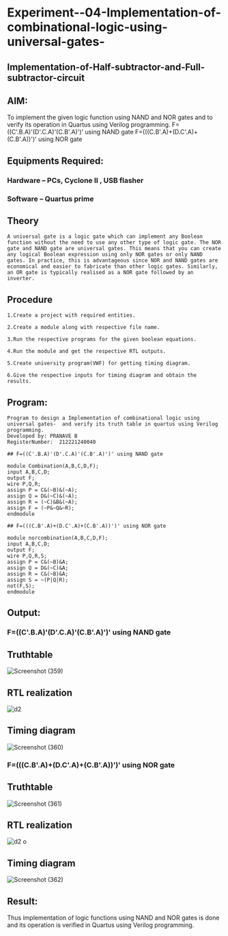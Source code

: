 # Experiment--04-Implementation-of-combinational-logic-using-universal-gates-
 ## Implementation-of-Half-subtractor-and-Full-subtractor-circuit
## AIM:
To implement the given logic function using NAND and NOR gates and to verify its operation in Quartus using Verilog programming.
F=((C'.B.A)'(D'.C.A)'(C.B'.A)')' using NAND gate
F=(((C.B'.A)+(D.C'.A)+(C.B'.A))')' using NOR gate


## Equipments Required:
### Hardware – PCs, Cyclone II , USB flasher
### Software – Quartus prime
## Theory
```
A universal gate is a logic gate which can implement any Boolean function without the need to use any other type of logic gate. The NOR gate and NAND gate are universal gates. This means that you can create any logical Boolean expression using only NOR gates or only NAND gates. In practice, this is advantageous since NOR and NAND gates are economical and easier to fabricate than other logic gates. Similarly, an OR gate is typically realised as a NOR gate followed by an inverter.
```
## Procedure
```
1.Create a project with required entities.

2.Create a module along with respective file name.

3.Run the respective programs for the given boolean equations.

4.Run the module and get the respective RTL outputs.

5.Create university program(VWF) for getting timing diagram.

6.Give the respective inputs for timing diagram and obtain the results.
```

## Program:
```
Program to design a Implementation of combinational logic using universal gates-  and verify its truth table in quartus using Verilog programming.
Developed by: PRANAVE B
RegisterNumber:  212221240040

## F=((C'.B.A)'(D'.C.A)'(C.B'.A)')' using NAND gate

module Combination(A,B,C,D,F);
input A,B,C,D;
output F;
wire P,Q,R;
assign P = C&(~B)&(~A);
assign Q = D&(~C)&(~A);
assign R = (~C)&B&(~A);
assign F = (~P&~Q&~R);
endmodule

## F=(((C.B'.A)+(D.C'.A)+(C.B'.A))')' using NOR gate

module norcombination(A,B,C,D,F);
input A,B,C,D;
output F;
wire P,Q,R,S;
assign P = C&(~B)&A;
assign Q = D&(~C)&A;
assign R = C&(~B)&A;
assign S = ~(P|Q|R);
not(F,S);
endmodule
```

## Output:
### F=((C'.B.A)'(D'.C.A)'(C.B'.A)')' using NAND gate

## Truthtable
![Screenshot (359)](https://user-images.githubusercontent.com/93427208/167299431-5acc1ec0-5c86-40e1-9d05-0e07dcbd5c58.png)


##  RTL realization
![d2](https://user-images.githubusercontent.com/93427208/167299439-ebe0267b-0c25-4019-b5e3-8dc3bbc2b1b7.png)


## Timing diagram 
![Screenshot (360)](https://user-images.githubusercontent.com/93427208/167299446-cddb33dd-7785-4918-adad-74e956bf9748.png)

### F=(((C.B'.A)+(D.C'.A)+(C.B'.A))')' using NOR gate

## Truthtable
![Screenshot (361)](https://user-images.githubusercontent.com/93427208/167299662-4850c0ab-4253-46ea-9272-c58c9eb73e26.png)

##  RTL realization
![d2 o](https://user-images.githubusercontent.com/93427208/167299682-f823295c-2dc0-4478-bd9a-a9fbc1f1af53.png)

## Timing diagram 
![Screenshot (362)](https://user-images.githubusercontent.com/93427208/167299703-1bb93796-8e5f-4824-bd89-e1d4576907ab.png)

## Result:
Thus implementation of logic functions using NAND and NOR gates is done and its operation is verified in Quartus using Verilog programming.

